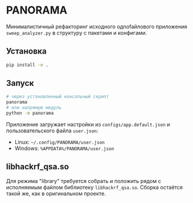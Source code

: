 # PANORAMA

Минималистичный рефакторинг исходного одnofайлoвого приложения
`sweep_analyzer.py` в структуру с пакетами и конфигами.

## Установка

```bash
pip install -e .
```

## Запуск

```bash
# через установленный консольный скрипт
panorama
# или напрямую модуль
python -m panorama
```

Приложение загружает настройки из `configs/app.default.json` и
пользовательского файла `user.json`:

* Linux: `~/.config/PANORAMA/user.json`
* Windows: `%APPDATA%/PANORAMA/user.json`

## libhackrf_qsa.so

Для режима "library" требуется собрать и положить рядом с исполняемым
файлом библиотеку `libhackrf_qsa.so`. Сборка остаётся такой же, как в
оригинальном проекте.
